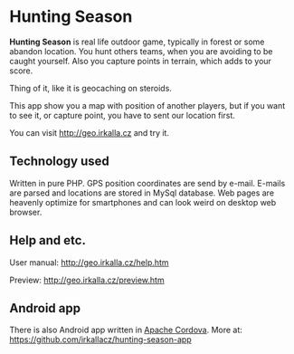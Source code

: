 # Hunting Season

**Hunting Season** is real life outdoor game, typically in forest or some abandon location. You hunt others teams, when you are avoiding to be caught yourself. Also you capture points in terrain, which adds to your score. 

Thing of it, like it is geocaching on steroids. 

This app show you a map with position of another players, but if you want to see it, or capture point, you have to sent our location first. 

You can visit http://geo.irkalla.cz and try it.

## Technology used

Written in pure PHP. GPS position coordinates are send by e-mail. E-mails are parsed and locations are stored in MySql database. Web pages are heavenly optimize for smartphones and can look weird on desktop web browser. 

## Help and etc.

User manual: http://geo.irkalla.cz/help.htm

Preview: http://geo.irkalla.cz/preview.htm

## Android app

There is also Android app written in [Apache Cordova](https://cordova.apache.org). More at: https://github.com/irkallacz/hunting-season-app
